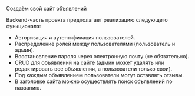 Создаём свой сайт объявлений

Backend-часть проекта предполагает реализацию следующего функционала:

- Авторизация и аутентификация пользователей.
- Распределение ролей между пользователями (пользователь и админ).
- Восстановление пароля через электронную почту (не обязательно).
- CRUD для объявлений на сайте (админ может удалять или редактировать все объявления, а пользователи только свои).
- Под каждым объявлением пользователи могут оставлять отзывы.
- В заголовке сайта можно осуществлять поиск объявлений по названию.
